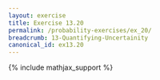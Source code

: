 ```yaml
---
layout: exercise
title: Exercise 13.20
permalink: /probability-exercises/ex_20/
breadcrumb: 13-Quantifying-Uncertainity
canonical_id: ex13.20
---
```


{% include mathjax_support %}
